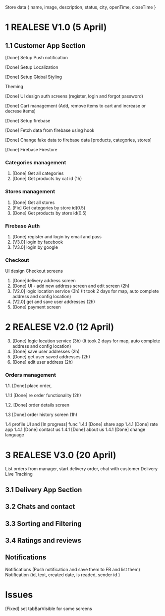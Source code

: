 Store data {
name,
image,
description,
status,
city,
openTime,
closeTime
}

# 1 REALESE V1.0 (5 April)

## 1.1 Customer App Section

[Done] Setup Push notification

[Done] Setup Localization

[Done] Setup Global Styling

Theming

[Done] UI design auth screens (register, login and forgot password)

[Done] Cart management (Add, remove items to cart and increase or decrese items)

[Done] Setup firebase

[Done] Fetch data from firebase using hook

[Done] Change fake data to firebase data [products, categories, stores]

[Done] Firebase Firestore

### Categories management

1. [Done] Get all categories
2. [Done] Get products by cat id (1h)

### Stores management

1. [Done] Get all stores
2. [Fix] Get categories by store id(0.5)
3. [Done] Get products by store id(0.5)

### Firebase Auth

1. [Done] register and login by email and pass
2. [V3.0] login by facebook
3. [V3.0] login by google

### Checkout

UI design Checkout screens

1. [Done]delivery address screen
2. [Done] UI - add new address screen and edit screen (2h)
3. [V2.0] logic location service (3h) (It took 2 days for map, auto complete address and config location)
4. [V2.0] get and save user addresses (2h)
5. [Done] payment screen

# 2 REALESE V2.0 (12 April)

3. [Done] logic location service (3h) (It took 2 days for map, auto complete address and config location)
4. [Done] save user addresses (2h)
5. [Done] get user saved addresses (2h)
6. [Done] edit user address (2h)

### Orders management

1.1. [Done] place order,

1.1.1 [Done] re order functionality (2h)

1.2. [Done] order details screen

1.3 [Done] order history screen (1h)

1.4 profile UI and [In progress] func
1.4.1 [Done] share app
1.4.1 [Done] rate app
1.4.1 [Done] contact us
1.4.1 [Done] about us
1.4.1 [Done] change language

# 3 REALESE V3.0 (20 April)

List orders from manager, start delivery order, chat with customer
Delivery Live Tracking

## 3.1 Delivery App Section

## 3.2 Chats and contact

## 3.3 Sorting and Filtering

## 3.4 Ratings and reviews

## Notifications

Notifications (Push notification and save them to FB and list them)
Notification {id, text, created date, is readed, sender id }

# Issues

[Fixed] set tabBarVisible for some screens
